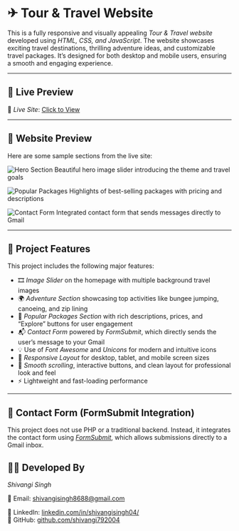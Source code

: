 # ✈ Tour & Travel Website

This is a fully responsive and visually appealing *Tour & Travel website* developed using *HTML, CSS, and JavaScript*. The website showcases exciting travel destinations, thrilling adventure ideas, and customizable travel packages. It’s designed for both desktop and mobile users, ensuring a smooth and engaging experience.

---

## 🔗 Live Preview

🎯 *Live Site*: [Click to View](https://abhi-2029.github.io/Tour_Project/)


---

## 📸 Website Preview

Here are some sample sections from the live site:

![Hero Section](https://images.unsplash.com/photo-1607746882042-944635dfe10e)
Beautiful hero image slider introducing the theme and travel goals

![Popular Packages](https://images.unsplash.com/photo-1506744038136-46273834b3fb)
Highlights of best-selling packages with pricing and descriptions

![Contact Form](https://images.unsplash.com/photo-1600585154340-be6161a56a0c)
Integrated contact form that sends messages directly to Gmail


---

## 🚀 Project Features

This project includes the following major features:

- 🎞 *Image Slider* on the homepage with multiple background travel images  
- 🌍 *Adventure Section* showcasing top activities like bungee jumping, canoeing, and zip lining  
- 🧳 *Popular Packages Section* with rich descriptions, prices, and “Explore” buttons for user engagement  
- 📬 *Contact Form* powered by *FormSubmit*, which directly sends the user’s message to your Gmail  
- 💡 Use of *Font Awesome* and *Unicons* for modern and intuitive icons  
- 🧭 *Responsive Layout* for desktop, tablet, and mobile screen sizes  
- 🎯 *Smooth scrolling*, interactive buttons, and clean layout for professional look and feel  
- ⚡ Lightweight and fast-loading performance  

---

## 💌 Contact Form (FormSubmit Integration)

This project does not use PHP or a traditional backend. Instead, it integrates the contact form using [*FormSubmit*](https://formsubmit.co), which allows submissions directly to a Gmail inbox.


## 👨‍💻 Developed By  

*Shivangi Singh*  

📧 Email: shivangisingh8688@gmail.com  

🔗 LinkedIn: [linkedin.com/in/shivangisingh04/](https://www.linkedin.com/in/shivangisingh04/)  
🔗 GitHub: [github.com/shivangi792004](https://github.com/shivangi792004)
